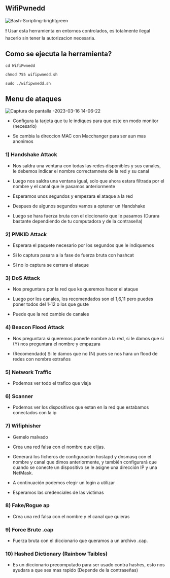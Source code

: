 ## WifiPwnedd
![Bash-Scripting-brightgreen](https://user-images.githubusercontent.com/89719224/216780401-60655d5f-6804-4a3d-a9f2-3a02a1a3f9c8.svg)

❗ Usar esta herramienta en entornos controlados, es totalmente ilegal hacerlo sin tener la autorizacion necesaria.

## Como se ejecuta la herramienta? 

```
cd WifiPwnedd

chmod 755 wifipwnedd.sh

sudo ./wifipwnedd.sh
```

## Menu de ataques 
![Captura de pantalla -2023-03-16 14-06-22](https://user-images.githubusercontent.com/89719224/225742589-2d5700d4-3121-4f4a-a89a-0c386d37e704.png)







- Configura la tarjeta que tu le indiques para que este en modo monitor (necesario)

- Se cambia la direccion MAC con Macchanger para ser aun mas anonimos 

### 1) Handshake Attack

- Nos saldra una ventana con todas las redes disponibles y sus canales, le debemos indicar el nombre correctamnete de la red y su canal

- Luego nos saldra una ventana igual, solo que ahora estara filtrada por el nombre y el canal que le pasamos anteriormente

- Esperamos unos segundos y empezara el ataque a la red

- Despues de algunos segundos vamos a optener un Handshake

- Luego se hara fuerza bruta con el diccionario que le pasamos (Durara bastante dependiendo de tu computadora y de la contraseña)

### 2) PMKID Attack

- Esperara el paquete necesario por los segundos que le indiquemos

- Si lo captura pasara a la fase de fuerza bruta con hashcat

- Si no lo captura se cerrara el ataque

### 3) DoS Attack

- Nos preguntara por la red que ke queremos hacer el ataque

- Luego por los canales, los recomendados son el 1,6,11 pero puedes poner todos del 1-12 o los que guste 

- Puede que la red cambie de canales

### 4) Beacon Flood Attack

- Nos preguntara si queremos ponerle nombre a la red, si le damos que si (Y) nos preguntara el nombre y empazara

- (Recomendado) Si le damos que no (N) pues se nos hara un flood de redes con nombre extraños

### 5) Network Traffic

- Podemos ver todo el trafico que viaja

### 6) Scanner

- Podemos ver los dispositivos que estan en la red que estabamos conectados con la ip

### 7) Wifiphisher

- Gemelo malvado

- Crea una red falsa con el nombre que elijas.

- Generará los ficheros de configuración hostapd y dnsmasq con el nombre y canal que dimos anteriormente, y también configurará que cuando se conecte un dispositivo se le asigne una dirección IP y una NetMask.

- A continuación podemos elegir un login a utilizar

- Esperamos las credenciales de las víctimas

### 8) Fake/Rogue ap

- Crea una red falsa con el nombre y el canal que quieras

### 9) Force Brute .cap

- Fuerza bruta con el diccionario que queramos a un archivo .cap.

### 10) Hashed Dictionary (Rainbow Taibles)

- Es un diccionario precomputado para ser usado contra hashes, esto nos ayudara a que sea mas rapido (Depende de la contraseñas)
